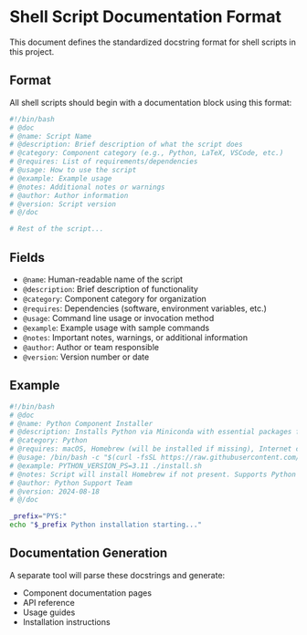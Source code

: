 # Shell Script Documentation Format

This document defines the standardized docstring format for shell scripts in this project.

## Format

All shell scripts should begin with a documentation block using this format:

```bash
#!/bin/bash
# @doc
# @name: Script Name
# @description: Brief description of what the script does
# @category: Component category (e.g., Python, LaTeX, VSCode, etc.)
# @requires: List of requirements/dependencies
# @usage: How to use the script
# @example: Example usage
# @notes: Additional notes or warnings
# @author: Author information
# @version: Script version
# @/doc

# Rest of the script...
```

## Fields

- `@name`: Human-readable name of the script
- `@description`: Brief description of functionality  
- `@category`: Component category for organization
- `@requires`: Dependencies (software, environment variables, etc.)
- `@usage`: Command line usage or invocation method
- `@example`: Example usage with sample commands
- `@notes`: Important notes, warnings, or additional information
- `@author`: Author or team responsible
- `@version`: Version number or date

## Example

```bash
#!/bin/bash
# @doc
# @name: Python Component Installer
# @description: Installs Python via Miniconda with essential packages for data science
# @category: Python
# @requires: macOS, Homebrew (will be installed if missing), Internet connection
# @usage: /bin/bash -c "$(curl -fsSL https://raw.githubusercontent.com/user/repo/branch/MacOS/Components/Python/install.sh)"
# @example: PYTHON_VERSION_PS=3.11 ./install.sh
# @notes: Script will install Homebrew if not present. Supports Python 3.10-3.12.
# @author: Python Support Team
# @version: 2024-08-18
# @/doc

_prefix="PYS:"
echo "$_prefix Python installation starting..."
```

## Documentation Generation

A separate tool will parse these docstrings and generate:
- Component documentation pages
- API reference
- Usage guides
- Installation instructions